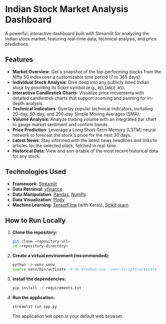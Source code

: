 # Indian Stock Market Analysis Dashboard

A powerful, interactive dashboard built with Streamlit for analyzing the Indian stock market, featuring real-time data, technical analysis, and price predictions.

## Features

- **Market Overview**: Get a snapshot of the top-performing stocks from the Nifty 50 index over a customizable time period (7 to 365 days).
- **Individual Stock Analysis**: Dive deep into any publicly listed Indian stock by providing its ticker symbol (e.g., `RELIANCE.NS`).
- **Interactive Candlestick Charts**: Visualize price movements with detailed candlestick charts that support zooming and panning for in-depth analysis.
- **Technical Indicators**: Overlay popular technical indicators, including 20-day, 50-day, and 200-day Simple Moving Averages (SMA).
- **Volume Analysis**: Analyze trading volume with an integrated bar chart to gauge market sentiment and confirm trends.
- **Price Prediction**: Leverage a Long Short-Term Memory (LSTM) neural network to forecast the stock's price for the next 30 days.
- **Latest News**: Stay informed with the latest news headlines and links to articles for the selected stock, fetched in real-time.
- **Historical Data**: View and sort a table of the most recent historical data for any stock.

## Technologies Used

- **Framework**: [Streamlit](https://streamlit.io/)
- **Data Retrieval**: [yfinance](https://pypi.org/project/yfinance/)
- **Data Manipulation**: [Pandas](https://pandas.pydata.org/), [NumPy](https://numpy.org/)
- **Data Visualization**: [Plotly](https://plotly.com/)
- **Machine Learning**: [TensorFlow](https://www.tensorflow.org/) (with Keras), [Scikit-learn](https://scikit-learn.org/)

## How to Run Locally

1.  **Clone the repository:**
    ```bash
    git clone <repository-url>
    cd <repository-directory>
    ```

2.  **Create a virtual environment (recommended):**
    ```bash
    python -m venv venv
    source venv/bin/activate  # On Windows use `venv\Scripts\activate`
    ```

3.  **Install the dependencies:**
    ```bash
    pip install -r requirements.txt
    ```

4.  **Run the application:**
    ```bash
    streamlit run app.py
    ```
    The application will open in your default web browser.